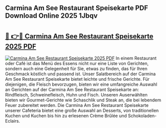 ## Carmina Am See Restaurant Speisekarte PDF Download Online 2025 1Jbqv

# <h2><a href="http://gca9cy5.nevu.top/?p=Carmina+Am+See+Restaurant+Speisekarte">🔗 👉🔴 Carmina Am See Restaurant Speisekarte 2025 PDF</a></h2>

[![Carmina Am See Restaurant Speisekarte 2025 PDF](https://i.imgur.com/dBaPXMq.png)](http://gca9cy5.nevu.top/?p=Carmina+Am+See+Restaurant+Speisekarte)
In einem Restaurant oder Café ist das Menü des Essens nicht nur eine Liste von Gerichten, sondern auch eine Gelegenheit für Sie, etwas zu finden, das für Ihren Geschmack köstlich und passend ist. Unser Salatbereich auf der Carmina Am See Restaurant Speisekarte bietet leichte und frische Gerichte. Für diejenigen, die Fleisch bevorzugen, bieten wir eine umfangreiche Auswahl an Gerichten auf der Carmina Am See Restaurant Speisekarte an: Rindfleisch, Schweinefleisch, Huhn und Fisch. Unseren Auserwählten bieten wir Gourmet-Gerichte wie Schaschlik und Steak an, die bei lebendem Feuer zubereitet werden. Die Carmina Am See Restaurant Speisekarte unserer Cafeteria bietet eine große Auswahl an Desserts, von traditionellen Kuchen und Kuchen bis hin zu erlesenen Crème Brûlée und Schokoladen-Eclairs.
